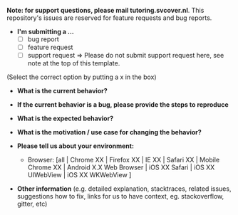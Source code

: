 **Note: for support questions, please mail tutoring.svcover.nl**. This repository's
issues are reserved for feature requests and bug reports.

* **I'm submitting a ...**
  - [ ] bug report
  - [ ] feature request
  - [ ] support request => Please do not submit support request here, see note
    at the top of this template.

(Select the correct option by putting a x in the box)


* **What is the current behavior?**



* **If the current behavior is a bug, please provide the steps to reproduce**



* **What is the expected behavior?**



* **What is the motivation / use case for changing the behavior?**



* **Please tell us about your environment:**

  - Browser: [all | Chrome XX | Firefox XX | IE XX | Safari XX | Mobile Chrome
    XX | Android X.X Web Browser | iOS XX Safari | iOS XX UIWebView | iOS XX
WKWebView ]


* **Other information** (e.g. detailed explanation, stacktraces, related issues,
  suggestions how to fix, links for us to have context, eg. stackoverflow,
gitter, etc)
